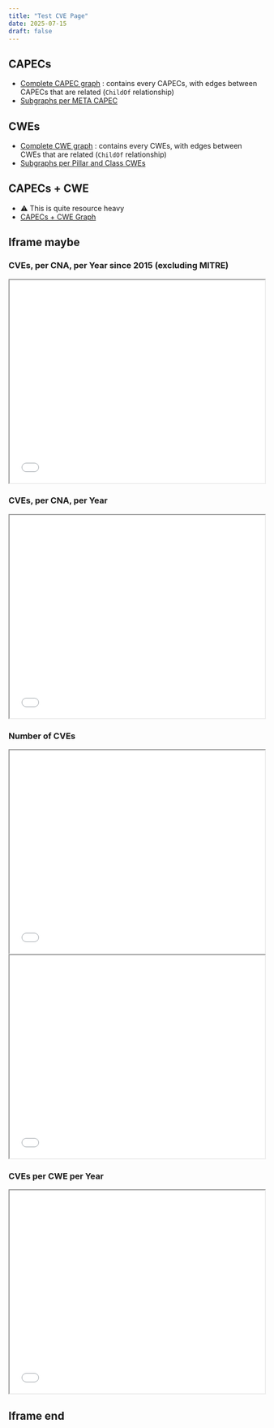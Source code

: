 ```yaml
---
title: "Test CVE Page"
date: 2025-07-15
draft: false
---
```


## CAPECs
- [Complete CAPEC graph](visualizer.html?jsonfile=CAPEC-FULL.json) : contains every CAPECs, with edges between CAPECs that are related (`ChildOf` relationship)
- [Subgraphs per META CAPEC](/CAPECs/)

## CWEs
- [Complete CWE graph](visualizer.html?jsonfile=CWE-FULL.json) : contains every CWEs, with edges between CWEs that are related (`ChildOf` relationship)
- [Subgraphs per Pillar and Class CWEs](/CWEs/)

## CAPECs + CWE
- ⚠️ This is quite resource heavy
- [CAPECs + CWE Graph](visualizer.html?jsonfile=FULL-FULL.json)

## Iframe maybe
### CVEs, per CNA, per Year since 2015 (excluding MITRE)
<iframe src="/datarace.html?csv=data/cve_per_cna_per_year_no_mitre_2015.csv&topN=10" width="100%" height="400"></iframe>

### CVEs, per CNA, per Year
<iframe src="/datarace.html?csv=data/cve_per_cna_per_month_full.csv&topN=10" width="100%" height="400"></iframe>

### Number of CVEs
<iframe src="/line_graph.html?csv=data/total_cves_per_month_cumulative.csv" width="100%" height="400"></iframe>

<iframe src="/line_graph.html?csv=data/total_cves_per_month_published_cumulative.csv" width="100%" height="400"></iframe>

### CVEs per CWE per Year
<iframe src="/datarace.html?csv=data/cve_per_cwe_per_year.csv&topN=10" width="100%" height="400"></iframe>

<!-- <iframe src="/visualizer.html?jsonfile=CAPEC-FULL.json&filters=CAPEC%7CStandard%2CCAPEC%7CMeta%2CCAPEC%7CDetailed" width="100%" height="400"></iframe> -->

## Iframe end